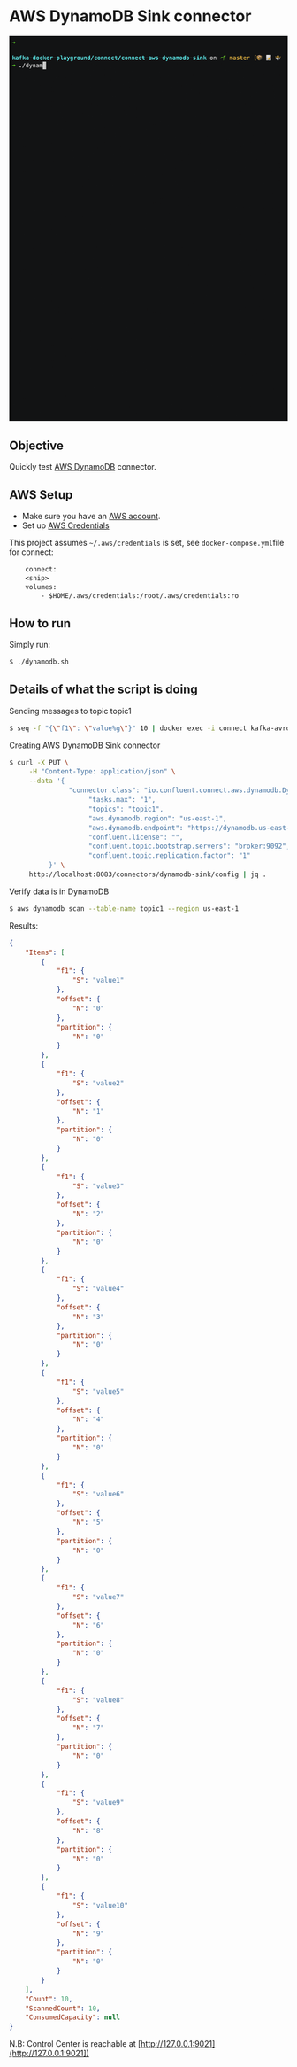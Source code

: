 # AWS DynamoDB Sink connector

![asciinema](https://github.com/vdesabou/gifs/blob/master/connect/connect-aws-dynamodb-sink/asciinema.gif?raw=true)

## Objective

Quickly test [AWS DynamoDB](https://docs.confluent.io/current/connect/kafka-connect-aws-dynamodb/index.html#kconnect-long-aws-dynamodb-sink-connector) connector.



## AWS Setup

* Make sure you have an [AWS account](https://docs.aws.amazon.com/streams/latest/dev/before-you-begin.html#setting-up-sign-up-for-aws).
* Set up [AWS Credentials](https://docs.confluent.io/current/connect/kafka-connect-kinesis/quickstart.html#aws-credentials)

This project assumes `~/.aws/credentials` is set, see `docker-compose.yml`file for connect:

```
    connect:
    <snip>
    volumes:
        - $HOME/.aws/credentials:/root/.aws/credentials:ro
```

## How to run

Simply run:

```bash
$ ./dynamodb.sh
```


## Details of what the script is doing

Sending messages to topic topic1

```bash
$ seq -f "{\"f1\": \"value%g\"}" 10 | docker exec -i connect kafka-avro-console-producer --broker-list broker:9092 --property schema.registry.url=http://schema-registry:8081 --topic topic1 --property value.schema='{"type":"record","name":"myrecord","fields":[{"name":"f1","type":"string"}]}'
```

Creating AWS DynamoDB Sink connector

```bash
$ curl -X PUT \
     -H "Content-Type: application/json" \
     --data '{
               "connector.class": "io.confluent.connect.aws.dynamodb.DynamoDbSinkConnector",
                    "tasks.max": "1",
                    "topics": "topic1",
                    "aws.dynamodb.region": "us-east-1",
                    "aws.dynamodb.endpoint": "https://dynamodb.us-east-1.amazonaws.com",
                    "confluent.license": "",
                    "confluent.topic.bootstrap.servers": "broker:9092",
                    "confluent.topic.replication.factor": "1"
          }' \
     http://localhost:8083/connectors/dynamodb-sink/config | jq .
```

Verify data is in DynamoDB

```bash
$ aws dynamodb scan --table-name topic1 --region us-east-1
```

Results:

```json
{
    "Items": [
        {
            "f1": {
                "S": "value1"
            },
            "offset": {
                "N": "0"
            },
            "partition": {
                "N": "0"
            }
        },
        {
            "f1": {
                "S": "value2"
            },
            "offset": {
                "N": "1"
            },
            "partition": {
                "N": "0"
            }
        },
        {
            "f1": {
                "S": "value3"
            },
            "offset": {
                "N": "2"
            },
            "partition": {
                "N": "0"
            }
        },
        {
            "f1": {
                "S": "value4"
            },
            "offset": {
                "N": "3"
            },
            "partition": {
                "N": "0"
            }
        },
        {
            "f1": {
                "S": "value5"
            },
            "offset": {
                "N": "4"
            },
            "partition": {
                "N": "0"
            }
        },
        {
            "f1": {
                "S": "value6"
            },
            "offset": {
                "N": "5"
            },
            "partition": {
                "N": "0"
            }
        },
        {
            "f1": {
                "S": "value7"
            },
            "offset": {
                "N": "6"
            },
            "partition": {
                "N": "0"
            }
        },
        {
            "f1": {
                "S": "value8"
            },
            "offset": {
                "N": "7"
            },
            "partition": {
                "N": "0"
            }
        },
        {
            "f1": {
                "S": "value9"
            },
            "offset": {
                "N": "8"
            },
            "partition": {
                "N": "0"
            }
        },
        {
            "f1": {
                "S": "value10"
            },
            "offset": {
                "N": "9"
            },
            "partition": {
                "N": "0"
            }
        }
    ],
    "Count": 10,
    "ScannedCount": 10,
    "ConsumedCapacity": null
}
```

N.B: Control Center is reachable at [http://127.0.0.1:9021](http://127.0.0.1:9021])
